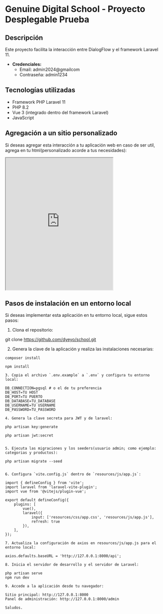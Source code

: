 # Genuine Digital School - Proyecto Desplegable Prueba

## Descripción

Este proyecto facilita la interacción entre DialogFlow y el framework Laravel 11.



- **Credenciales:**
  - Email: admin2024@gmailcom
  - Contraseña: admin1234

## Tecnologías utilizadas

- Framework PHP Laravel 11
- PHP 8.2
- Vue 3 (integrado dentro del framework Laravel)
- JavaScript

## Agregación a un sitio personalizado

Si deseas agregar esta interacción a tu aplicación web en caso de ser util, agrega en tu html(personalizado acorde a tus necesidades):

<iframe height="430" width="350" src="https://bot.dialogflow.com/a91687cc-b3d3-4bfa-b1bc-e19ffb482f90"></iframe>


## Pasos de instalación en un entorno local

Si deseas implementar esta aplicación en tu entorno local, sigue estos pasos:

1. Clona el repositorio:

git clone https://github.com/dyeyo/school.git


2. Genera la clave de la aplicación y realiza las instalaciones necesarias:

```plaintext
composer install

npm install

3. Copia el archivo `.env.example` a `.env` y configura tu entorno local:

DB_CONNECTION=pgsql # o el de tu preferencia
DB_HOST=TU HOST
DB_PORT=TU PUERTO
DB_DATABASE=TU_DATABASE
DB_USERNAME=TU USERNAME
DB_PASSWORD=TU_PASSWORD

4. Genera la clave secreta para JWT y de laravel:

php artisan key:generate

php artisan jwt:secret


5. Ejecuta las migraciones y los seeders(usuario admin; como ejemplo: categorias y productos):

php artisan migrate --seed


6. Configura `vite.config.js` dentro de `resources/js/app.js`:

import { defineConfig } from 'vite';
import laravel from 'laravel-vite-plugin';
import vue from '@vitejs/plugin-vue';

export default defineConfig({
    plugins: [
        vue(),
        laravel({
            input: ['resources/css/app.css', 'resources/js/app.js'],
            refresh: true
        }),
    ],
});

7. Actualiza la configuración de axios en resources/js/app.js para el entorno local:

axios.defaults.baseURL = 'http://127.0.0.1:8000/api';

8. Inicia el servidor de desarrollo y el servidor de Laravel:

php artisan serve
npm run dev

9. Accede a la aplicación desde tu navegador:

Sitio principal: http://127.0.0.1:8000
Panel de administración: http://127.0.0.1:8000/admin

Saludos.
